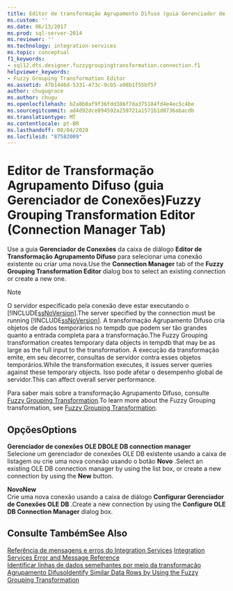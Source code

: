 ```yaml
---
title: Editor de transformação Agrupamento Difuso (guia Gerenciador de conexões) | Microsoft Docs
ms.custom: ''
ms.date: 06/13/2017
ms.prod: sql-server-2014
ms.reviewer: ''
ms.technology: integration-services
ms.topic: conceptual
f1_keywords:
- sql12.dts.designer.fuzzygroupingtransformation.connection.f1
helpviewer_keywords:
- Fuzzy Grouping Transformation Editor
ms.assetid: 47b1446d-5331-473c-9cb5-a98b1f55bf5f
author: chugugrace
ms.author: chugu
ms.openlocfilehash: b2a8b0af9f36fdd386f7da375184fd4e4ec5c4be
ms.sourcegitcommit: ad4d92dce894592a259721a1571b1d8736abacdb
ms.translationtype: MT
ms.contentlocale: pt-BR
ms.lasthandoff: 08/04/2020
ms.locfileid: "87582009"
---
```

# <a name="fuzzy-grouping-transformation-editor-connection-manager-tab"></a><span data-ttu-id="a553b-102">Editor de Transformação Agrupamento Difuso (guia Gerenciador de Conexões)</span><span class="sxs-lookup"><span data-stu-id="a553b-102">Fuzzy Grouping Transformation Editor (Connection Manager Tab)</span></span>
  <span data-ttu-id="a553b-103">Use a guia **Gerenciador de Conexões** da caixa de diálogo **Editor de Transformação Agrupamento Difuso** para selecionar uma conexão existente ou criar uma nova.</span><span class="sxs-lookup"><span data-stu-id="a553b-103">Use the **Connection Manager** tab of the **Fuzzy Grouping Transformation Editor** dialog box to select an existing connection or create a new one.</span></span>  
  
> [!NOTE]  
>  <span data-ttu-id="a553b-104">O servidor especificado pela conexão deve estar executando o [!INCLUDE[ssNoVersion](../includes/ssnoversion-md.md)].</span><span class="sxs-lookup"><span data-stu-id="a553b-104">The server specified by the connection must be running [!INCLUDE[ssNoVersion](../includes/ssnoversion-md.md)].</span></span> <span data-ttu-id="a553b-105">A transformação Agrupamento Difuso cria objetos de dados temporários no tempdb que podem ser tão grandes quanto a entrada completa para a transformação.</span><span class="sxs-lookup"><span data-stu-id="a553b-105">The Fuzzy Grouping transformation creates temporary data objects in tempdb that may be as large as the full input to the transformation.</span></span> <span data-ttu-id="a553b-106">A execução da transformação emite, em seu decorrer, consultas de servidor contra esses objetos temporários.</span><span class="sxs-lookup"><span data-stu-id="a553b-106">While the transformation executes, it issues server queries against these temporary objects.</span></span> <span data-ttu-id="a553b-107">Isso pode afetar o desempenho global de servidor.</span><span class="sxs-lookup"><span data-stu-id="a553b-107">This can affect overall server performance.</span></span>  
  
 <span data-ttu-id="a553b-108">Para saber mais sobre a transformação Agrupamento Difuso, consulte [Fuzzy Grouping Transformation](data-flow/transformations/fuzzy-grouping-transformation.md).</span><span class="sxs-lookup"><span data-stu-id="a553b-108">To learn more about the Fuzzy Grouping transformation, see [Fuzzy Grouping Transformation](data-flow/transformations/fuzzy-grouping-transformation.md).</span></span>  
  
## <a name="options"></a><span data-ttu-id="a553b-109">Opções</span><span class="sxs-lookup"><span data-stu-id="a553b-109">Options</span></span>  
 <span data-ttu-id="a553b-110">**Gerenciador de conexões OLE DB**</span><span class="sxs-lookup"><span data-stu-id="a553b-110">**OLE DB connection manager**</span></span>  
 <span data-ttu-id="a553b-111">Selecione um gerenciador de conexões OLE DB existente usando a caixa de listagem ou crie uma nova conexão usando o botão **Novo** .</span><span class="sxs-lookup"><span data-stu-id="a553b-111">Select an existing OLE DB connection manager by using the list box, or create a new connection by using the **New** button.</span></span>  
  
 <span data-ttu-id="a553b-112">**Novo**</span><span class="sxs-lookup"><span data-stu-id="a553b-112">**New**</span></span>  
 <span data-ttu-id="a553b-113">Crie uma nova conexão usando a caixa de diálogo **Configurar Gerenciador de Conexões OLE DB** .</span><span class="sxs-lookup"><span data-stu-id="a553b-113">Create a new connection by using the **Configure OLE DB Connection Manager** dialog box.</span></span>  
  
## <a name="see-also"></a><span data-ttu-id="a553b-114">Consulte Também</span><span class="sxs-lookup"><span data-stu-id="a553b-114">See Also</span></span>  
 <span data-ttu-id="a553b-115">[Referência de mensagens e erros do Integration Services](../../2014/integration-services/integration-services-error-and-message-reference.md) </span><span class="sxs-lookup"><span data-stu-id="a553b-115">[Integration Services Error and Message Reference](../../2014/integration-services/integration-services-error-and-message-reference.md) </span></span>  
 [<span data-ttu-id="a553b-116">Identificar linhas de dados semelhantes por meio da transformação Agrupamento Difuso</span><span class="sxs-lookup"><span data-stu-id="a553b-116">Identify Similar Data Rows by Using the Fuzzy Grouping Transformation</span></span>](data-flow/transformations/identify-similar-data-rows-by-using-the-fuzzy-grouping-transformation.md)  
  
  
